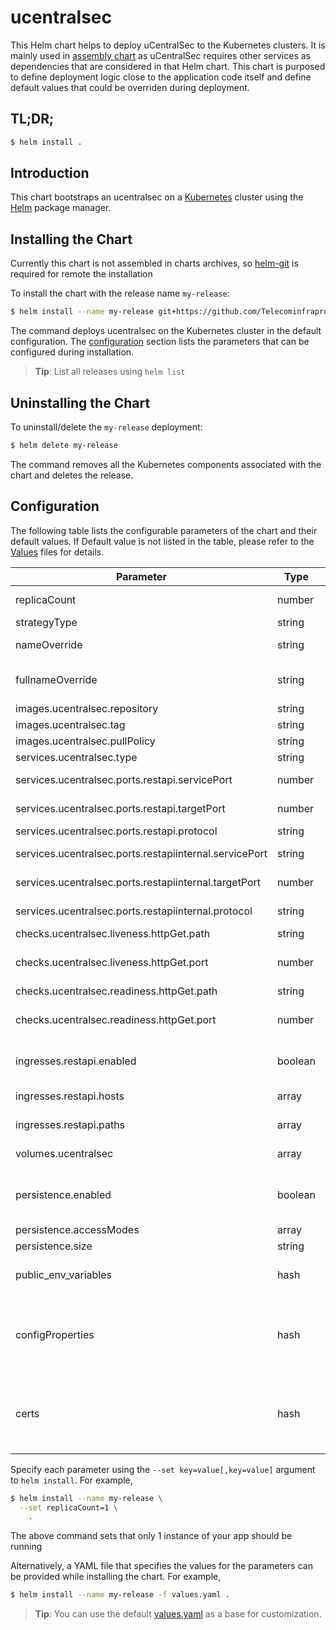 # ucentralsec

This Helm chart helps to deploy uCentralSec to the Kubernetes clusters. It is mainly used in [assembly chart](https://github.com/Telecominfraproject/wlan-cloud-ucentral-deploy/tree/main/chart) as uCentralSec requires other services as dependencies that are considered in that Helm chart. This chart is purposed to define deployment logic close to the application code itself and define default values that could be overriden during deployment.


## TL;DR;

```bash
$ helm install .
```

## Introduction

This chart bootstraps an ucentralsec on a [Kubernetes](http://kubernetes.io) cluster using the [Helm](https://helm.sh) package manager.

## Installing the Chart

Currently this chart is not assembled in charts archives, so [helm-git](https://github.com/aslafy-z/helm-git) is required for remote the installation

To install the chart with the release name `my-release`:

```bash
$ helm install --name my-release git+https://github.com/Telecominfraproject/wlan-cloud-ucentralsec@helm?ref=main
```

The command deploys ucentralsec on the Kubernetes cluster in the default configuration. The [configuration](#configuration) section lists the parameters that can be configured during installation.

> **Tip**: List all releases using `helm list`

## Uninstalling the Chart

To uninstall/delete the `my-release` deployment:

```bash
$ helm delete my-release
```

The command removes all the Kubernetes components associated with the chart and deletes the release.

## Configuration

The following table lists the configurable parameters of the chart and their default values. If Default value is not listed in the table, please refer to the [Values](values.yaml) files for details.

| Parameter | Type | Description | Default |
|-----------|------|-------------|---------|
| replicaCount | number | Amount of replicas to be deployed | `1` |
| strategyType | string | Application deployment strategy | `'Recreate'` |
| nameOverride | string | Override to be used for application deployment |  |
| fullnameOverride | string | Override to be used for application deployment (has priority over nameOverride) |  |
| images.ucentralsec.repository | string | Docker image repository |  |
| images.ucentralsec.tag | string | Docker image tag | `'master'` |
| images.ucentralsec.pullPolicy | string | Docker image pull policy | `'Always'` |
| services.ucentralsec.type | string | uCentralSec service type | `'LoadBalancer'` |
| services.ucentralsec.ports.restapi.servicePort | number | REST API endpoint port to be exposed on service | `16001` |
| services.ucentralsec.ports.restapi.targetPort | number | REST API endpoint port to be targeted by service | `16001` |
| services.ucentralsec.ports.restapi.protocol | string | REST API endpoint protocol | `'TCP'` |
| services.ucentralsec.ports.restapiinternal.servicePort | string | Internal REST API endpoint port to be exposed on service | `17001` |
| services.ucentralsec.ports.restapiinternal.targetPort | number | Internal REST API endpoint port to be targeted by service | `17001` |
| services.ucentralsec.ports.restapiinternal.protocol | string | Internal REST API endpoint protocol | `'TCP'` |
| checks.ucentralsec.liveness.httpGet.path | string | Liveness check path to be used | `'/'` |
| checks.ucentralsec.liveness.httpGet.port | number | Liveness check port to be used (should be pointint to ALB endpoint) | `16101` |
| checks.ucentralsec.readiness.httpGet.path | string | Readiness check path to be used | `'/'` |
| checks.ucentralsec.readiness.httpGet.port | number | Readiness check port to be used (should be pointint to ALB endpoint) | `16101` |
| ingresses.restapi.enabled | boolean | Defines if REST API endpoint should be exposed via Ingress controller | `False` |
| ingresses.restapi.hosts | array | List of hosts for exposed REST API |  |
| ingresses.restapi.paths | array | List of paths to be exposed for REST API |  |
| volumes.ucentralsec | array | Defines list of volumes to be attached to uCentralSec |  |
| persistence.enabled | boolean | Defines if uCentralSec requires Persistent Volume (required for permanent files storage and SQLite DB if enabled) | `True` |
| persistence.accessModes | array | Defines PV access modes |  |
| persistence.size | string | Defines PV size | `'10Gi'` |
| public_env_variables | hash | Defines list of environment variables to be passed to uCentralSec | |
| configProperties | hash | Configuration properties that should be passed to the application in `ucentralsec.properties`. May be passed by key in set (i.e. `configProperties."rtty\.token"`) | |
| certs | hash | Defines files (keys and certificates) that should be passed to uCentralSec (PEM format is adviced to be used) (see `volumes.ucentralsec` on where it is mounted) |  |


Specify each parameter using the `--set key=value[,key=value]` argument to `helm install`. For example,

```bash
$ helm install --name my-release \
  --set replicaCount=1 \
    .
```

The above command sets that only 1 instance of your app should be running

Alternatively, a YAML file that specifies the values for the parameters can be provided while installing the chart. For example,

```bash
$ helm install --name my-release -f values.yaml .
```

> **Tip**: You can use the default [values.yaml](values.yaml) as a base for customization.


